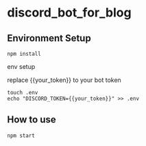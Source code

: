 # discord_bot_for_blog

## Environment Setup

```
npm install
```

env setup

replace {{your_token}} to your bot token
```
touch .env
echo "DISCORD_TOKEN={{your_token}}" >> .env
```

## How to use

```
npm start
```